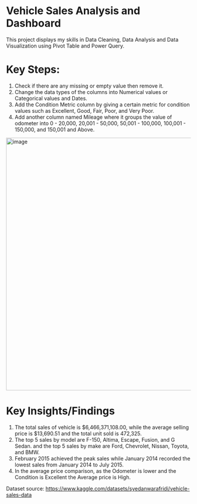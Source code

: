 # **Vehicle Sales Analysis and Dashboard**

This project displays my skills in Data Cleaning, Data Analysis and Data Visualization using Pivot Table and Power Query.

# **Key Steps:**
1. Check if there are any missing or empty value then remove it.
2. Change the data types of the columns into Numerical values or Categorical values and Dates.
3. Add the Condition Metric column by giving a certain metric for condition values such as Excellent, Good, Fair, Poor, and Very Poor.
4. Add another column named Mileage where it groups the value of odometer into 0 - 20,000, 20,001 - 50,000, 50,001 - 100,000, 100,001 - 150,000, and 150,001 and Above.

<img width="1067" height="688" alt="image" src="https://github.com/user-attachments/assets/145f3d31-269e-4b30-8bd7-ed65b2fcb068" />

# **Key Insights/Findings**
1. The total sales of vehicle is $6,466,371,108.00, while the average selling price is $13,690.51 and the total unit sold is 472,325.
2. The top 5 sales by model are F-150, Altima, Escape, Fusion, and G Sedan. and the top 5 sales by make are Ford, Chevrolet, Nissan, Toyota, and BMW.
3. February 2015 achieved the peak sales while January 2014 recorded the lowest sales from January 2014 to July 2015.
4. In the average price comparison, as the Odometer is lower and the Condition is Excellent the Average price is High.

Dataset source: https://www.kaggle.com/datasets/syedanwarafridi/vehicle-sales-data
